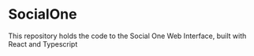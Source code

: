 # SocialOne
This repository holds the code to the Social One Web Interface, built with React and Typescript
